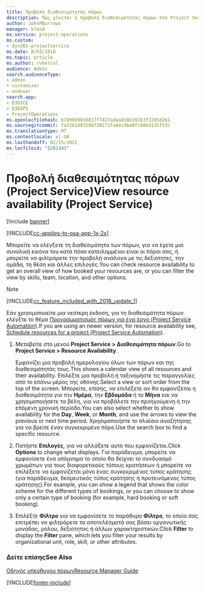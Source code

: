 ```yaml
---
title: Προβολή διαθεσιμότητας πόρων
description: Πώς γίνεται η προβολή διαθεσιμότητας πόρων στο Project Service
author: JohnPBurrows
manager: kfend
ms.service: project-operations
ms.custom:
- dyn365-projectservice
ms.date: 8/03/2018
ms.topic: article
ms.author: ruhercul
audience: Admin
search.audienceType:
- admin
- customizer
- enduser
search.app:
- D365CE
- D365PS
- ProjectOperations
ms.openlocfilehash: b7890b9036817f7427adaa838b39163f3295d261
ms.sourcegitcommit: fa32b1893286f20271fa4ec4be8fc68bd135f53c
ms.translationtype: HT
ms.contentlocale: el-GR
ms.lasthandoff: 02/15/2021
ms.locfileid: "5281343"
---
```

# <a name="view-resource-availability-project-service"></a><span data-ttu-id="59406-103">Προβολή διαθεσιμότητας πόρων (Project Service)</span><span class="sxs-lookup"><span data-stu-id="59406-103">View resource availability (Project Service)</span></span>

[!include [banner](../includes/psa-now-project-operations.md)]

[!INCLUDE[cc-applies-to-psa-app-1x-2x](../includes/cc-applies-to-psa-app-1x-2x.md)]

<span data-ttu-id="59406-104">Μπορείτε να ελέγξετε τη διαθεσιμότητα των πόρων, για να έχετε μια συνολική εικόνα του κατά πόσο κατειλημμένοι είναι οι πόροι σας, ή μπορείτε να φιλτράρετε την προβολή ανάλογα με τις δεξιότητες, την ομάδα, τη θέση και άλλες επιλογές.</span><span class="sxs-lookup"><span data-stu-id="59406-104">You can check resource availability to get an overall view of how booked your resources are, or you can filter the view by skills, team, location, and other options.</span></span>  
  
> [!NOTE]
> [!INCLUDE[cc_feature_included_with_2016_update_1](../includes/cc-feature-included-with-2016-update-1.md)]  
> 
>  <span data-ttu-id="59406-105">Εάν χρησιμοποιείτε μια νεότερη έκδοση, για τη διαθεσιμότητα πόρων ελέγξτε το θέμα [Προγραμματισμός πόρων για ένα έργο (Project Service Automation)](../psa/schedule-resources-project.md).</span><span class="sxs-lookup"><span data-stu-id="59406-105">If you are using an newer version, for resource availability see, [Schedule resources for a project (Project Service Automation)](../psa/schedule-resources-project.md).</span></span>  

1. <span data-ttu-id="59406-106">Μεταβείτε στο μενού **Project Service > Διαθεσιμότητα πόρων**.</span><span class="sxs-lookup"><span data-stu-id="59406-106">Go to **Project Service > Resource Availability**.</span></span>  

    <span data-ttu-id="59406-107">Εμφανίζει μια προβολή ημερολογίου όλων των πόρων και της διαθεσιμότητάς τους.</span><span class="sxs-lookup"><span data-stu-id="59406-107">This shows a calendar view of all resources and their availability.</span></span> <span data-ttu-id="59406-108">Επιλέξτε μια προβολή ή ταξινομήστε τις παραγγελίες από το επάνω μέρος της οθόνης.</span><span class="sxs-lookup"><span data-stu-id="59406-108">Select a view or sort order from the top of the screen.</span></span> <span data-ttu-id="59406-109">Μπορείτε, επίσης, να επιλέξετε αν θα εμφανίζεται η διαθεσιμότητα για την **Ημέρα**, την **Εβδομάδα** ή το **Μήνα** και να χρησιμοποιήσετε τα βέλη, για να προβάλετε την προηγούμενη ή την επόμενη χρονική περίοδο.</span><span class="sxs-lookup"><span data-stu-id="59406-109">You can also select whether to show availability for the **Day**, **Week**, or **Month**, and use the arrows to view the previous or next time period.</span></span> <span data-ttu-id="59406-110">Χρησιμοποιήστε το πλαίσιο αναζήτησης για να βρείτε έναν συγκεκριμένο πόρο.</span><span class="sxs-lookup"><span data-stu-id="59406-110">Use the search box to find a specific resource.</span></span>  

2. <span data-ttu-id="59406-111">Πατήστε **Επιλογές**, για να αλλάξετε αυτό που εμφανίζεται.</span><span class="sxs-lookup"><span data-stu-id="59406-111">Click **Options** to change what displays.</span></span> <span data-ttu-id="59406-112">Για παράδειγμα, μπορείτε να εμφανίσετε ένα υπόμνημα το οποίο θα δείχνει το συνδυασμό χρωμάτων για τους διαφορετικούς τύπους κρατήσεων ή μπορείτε να επιλέξετε να εμφανίζεται μόνο ένας συγκεκριμένος τύπος κράτησης (για παράδειγμα, δεσμευτικός τύπος κράτησης ή προτεινόμενος τύπος κράτησης).</span><span class="sxs-lookup"><span data-stu-id="59406-112">For example, you can show a legend that shows the color scheme for the different types of bookings, or you can choose to show only a certain type of booking (for example, hard booking or soft booking).</span></span>  

3. <span data-ttu-id="59406-113">Επιλέξτε **Φίλτρο** για να εμφανίσετε το παράθυρο **Φίλτρο**, το οποίο σας επιτρέπει να φιλτράρετε τα αποτελέσματά σας βάσει οργανωτικής μονάδας, ρόλου, δεξιότητας ή άλλων χαρακτηριστικών.</span><span class="sxs-lookup"><span data-stu-id="59406-113">Click **Filter** to display the **Filter** pane, which lets you filter your results by organizational unit, role, skill, or other attributes.</span></span>  

### <a name="see-also"></a><span data-ttu-id="59406-114">Δείτε επίσης</span><span class="sxs-lookup"><span data-stu-id="59406-114">See Also</span></span>  
 [<span data-ttu-id="59406-115">Οδηγός υπεύθυνου πόρων</span><span class="sxs-lookup"><span data-stu-id="59406-115">Resource Manager Guide</span></span>](../psa/resource-manager-guide.md)


[!INCLUDE[footer-include](../includes/footer-banner.md)]